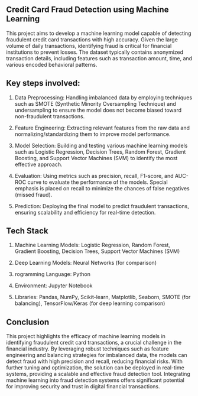 ## Credit Card Fraud Detection using Machine Learning

This project aims to develop a machine learning model capable of detecting fraudulent credit card transactions with high accuracy. Given the large volume of daily transactions, identifying fraud is critical for financial institutions to prevent losses. The dataset typically contains anonymized transaction details, including features such as transaction amount, time, and various encoded behavioral patterns.

## Key steps involved:

1. Data Preprocessing: Handling imbalanced data by employing techniques such as SMOTE (Synthetic Minority Oversampling Technique) and undersampling to ensure the model does not become biased toward non-fraudulent transactions.

2. Feature Engineering: Extracting relevant features from the raw data and normalizing/standardizing them to improve model performance.

3. Model Selection: Building and testing various machine learning models such as Logistic Regression, Decision Trees, Random Forest, Gradient Boosting, and Support Vector Machines (SVM) to identify the most effective approach.

4. Evaluation: Using metrics such as precision, recall, F1-score, and AUC-ROC curve to evaluate the performance of the models. Special emphasis is placed on recall to minimize the chances of false negatives (missed fraud).

5. Prediction: Deploying the final model to predict fraudulent transactions, ensuring scalability and efficiency for real-time detection.
   
## Tech Stack

1. Machine Learning Models: Logistic Regression, Random Forest, Gradient Boosting, Decision Trees, Support Vector Machines (SVM)

2. Deep Learning Models: Neural Networks (for comparison)

3. rogramming Language: Python

4. Environment: Jupyter Notebook

5. Libraries: Pandas, NumPy, Scikit-learn, Matplotlib, Seaborn, SMOTE (for balancing), TensorFlow/Keras (for deep learning comparison)
   
## Conclusion

This project highlights the efficacy of machine learning models in identifying fraudulent credit card transactions, a crucial challenge in the financial industry. By leveraging robust techniques such as feature engineering and balancing strategies for imbalanced data, the models can detect fraud with high precision and recall, reducing financial risks. With further tuning and optimization, the solution can be deployed in real-time systems, providing a scalable and effective fraud detection tool. Integrating machine learning into fraud detection systems offers significant potential for improving security and trust in digital financial transactions.
